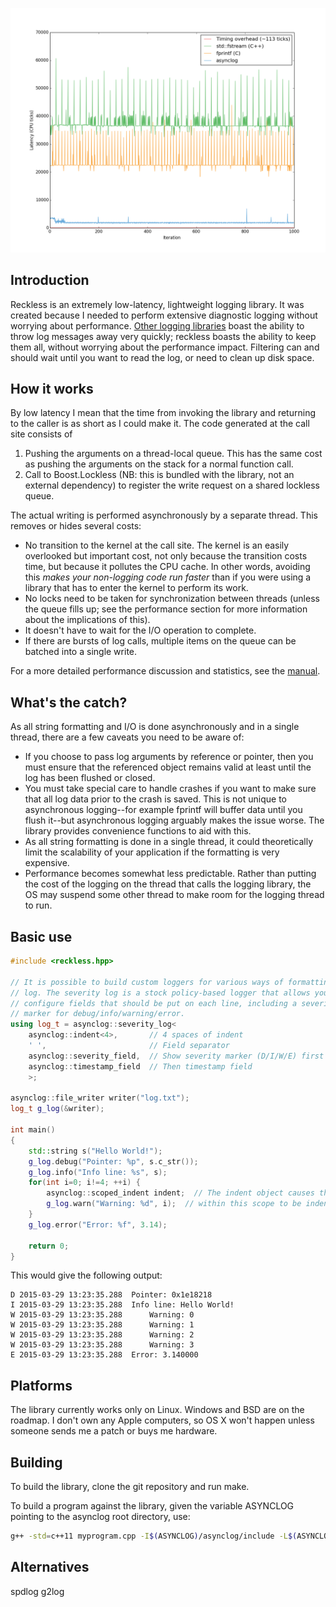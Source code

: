 ![Performance chart](doc/images/performance_periodic_calls.png)

Introduction
------------
Reckless is an extremely low-latency, lightweight logging library. It
was created because I needed to perform extensive diagnostic logging
without worrying about performance. [Other logging
libraries](http://www.pantheios.org/performance.html) boast the ability
to throw log messages away very quickly; reckless boasts the ability to
keep them all, without worrying about the performance impact. Filtering
can and should wait until you want to read the log, or need to clean up disk
space.

How it works
------------
By low latency I mean that the time from invoking the library and returning
to the caller is as short as I could make it. The code generated at the
call site consists of

1. Pushing the arguments on a thread-local queue. This has the same cost
   as pushing the arguments on the stack for a normal function call.
2. Call to Boost.Lockless (NB: this is bundled with the library, not an
   external dependency) to register the write request on a shared
   lockless queue.

The actual writing is performed asynchronously by a separate thread.
This removes or hides several costs:

* No transition to the kernel at the call site. The kernel is an easily
  overlooked but important cost, not only because the transition costs
  time, but because it pollutes the CPU cache. In other words, avoiding
  this *makes your non-logging code run faster* than if you were using a
  library that has to enter the kernel to perform its work.
* No locks need to be taken for synchronization between threads (unless
  the queue fills up; see the performance section for more information
  about the implications of this).
* It doesn't have to wait for the I/O operation to complete.
* If there are bursts of log calls, multiple items on the queue can be
  batched into a single write.

For a more detailed performance discussion and statistics, see the
[manual](doc/manual.md). 

What's the catch?
-----------------
As all string formatting and I/O is done asynchronously and in a single
thread, there are a few caveats you need to be aware of:
* If you choose to pass log arguments by reference or pointer, then you
  must ensure that the referenced object remains valid at least until
  the log has been flushed or closed.
* You must take special care to handle crashes if you want to make sure
  that all log data prior to the crash is saved. This is not unique to
  asynchronous logging--for example fprintf will buffer data until you
  flush it--but asynchronous logging arguably makes the issue worse. The
  library provides convenience functions to aid with this.
* As all string formatting is done in a single thread, it could theoretically
  limit the scalability of your application if the formatting is very
  expensive.
* Performance becomes somewhat less predictable. Rather than putting the
  cost of the logging on the thread that calls the logging library, the
  OS may suspend some other thread to make room for the logging thread
  to run.

Basic use
---------
```c++
#include <reckless.hpp>

// It is possible to build custom loggers for various ways of formatting the
// log. The severity log is a stock policy-based logger that allows you to
// configure fields that should be put on each line, including a severity
// marker for debug/info/warning/error.
using log_t = asynclog::severity_log<
    asynclog::indent<4>,       // 4 spaces of indent
    ' ',                       // Field separator
    asynclog::severity_field,  // Show severity marker (D/I/W/E) first
    asynclog::timestamp_field  // Then timestamp field
    >;
    
asynclog::file_writer writer("log.txt");
log_t g_log(&writer);

int main()
{
    std::string s("Hello World!");
    g_log.debug("Pointer: %p", s.c_str());
    g_log.info("Info line: %s", s);
    for(int i=0; i!=4; ++i) {
        asynclog::scoped_indent indent;  // The indent object causes the lines
        g_log.warn("Warning: %d", i);  // within this scope to be indented
    }
    g_log.error("Error: %f", 3.14);

    return 0;
}
```
This would give the following output:
```
D 2015-03-29 13:23:35.288  Pointer: 0x1e18218
I 2015-03-29 13:23:35.288  Info line: Hello World!
W 2015-03-29 13:23:35.288      Warning: 0
W 2015-03-29 13:23:35.288      Warning: 1
W 2015-03-29 13:23:35.288      Warning: 2
W 2015-03-29 13:23:35.288      Warning: 3
E 2015-03-29 13:23:35.288  Error: 3.140000
```

Platforms
---------
The library currently works only on Linux. Windows and BSD are on the roadmap.
I don't own any Apple computers, so OS X won't happen unless someone sends me
a patch or buys me hardware.

Building
--------
To build the library, clone the git repository and run make.

To build a program against the library, given the variable ASYNCLOG
pointing to the asynclog root directory, use:

```bash
g++ -std=c++11 myprogram.cpp -I$(ASYNCLOG)/asynclog/include -L$(ASYNCLOG)/asynclog/lib -lasynclog
```

Alternatives
------------
spdlog
g2log


